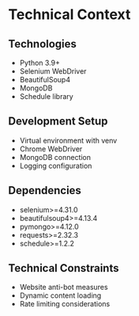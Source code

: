 # Technical Context

## Technologies
- Python 3.9+
- Selenium WebDriver
- BeautifulSoup4
- MongoDB
- Schedule library

## Development Setup
- Virtual environment with venv
- Chrome WebDriver
- MongoDB connection
- Logging configuration

## Dependencies
- selenium>=4.31.0
- beautifulsoup4>=4.13.4
- pymongo>=4.12.0
- requests>=2.32.3
- schedule>=1.2.2

## Technical Constraints
- Website anti-bot measures
- Dynamic content loading
- Rate limiting considerations
